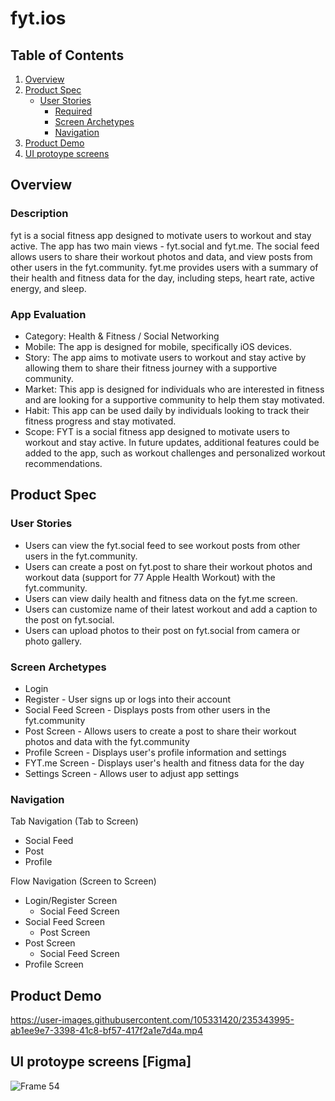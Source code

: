 # fyt.ios

## Table of Contents
1.  [Overview](https://github.com/iamjasonlobo/fyt.ios/main/README.md#Overview)
2.  [Product Spec](https://github.com/iamjasonlobo/fyt.ios/main/README.md#Product-Spec)
    -   [User Stories](https://github.com/iamjasonlobo/fyt.ios/main/README.md#User-Stories)
        -   [Required](https://github.com/iamjasonlobo/fyt.ios/main/README.md#Required)
        -   [Screen Archetypes](https://github.com/iamjasonlobo/fyt.ios/main/README.md#Screen-Archetypes)
        -   [Navigation](https://github.com/iamjasonlobo/fyt.ios/main/README.md#Navigation)
3.  [Product Demo](https://github.com/iamjasonlobo/fyt.ios/main/README.md#Product-Demo)
4.  [UI protoype screens](https://github.com/iamjasonlobo/fyt.ios/main/README.md#UI-protoype-screens)

## Overview

### Description

fyt is a social fitness app designed to motivate users to workout and stay active. The app has two main views - fyt.social and fyt.me. The social feed allows users to share their workout photos and data, and view posts from other users in the fyt.community. fyt.me provides users with a summary of their health and fitness data for the day, including steps, heart rate, active energy, and sleep.

### App Evaluation

-   Category: Health & Fitness / Social Networking
-   Mobile: The app is designed for mobile, specifically iOS devices.
-   Story: The app aims to motivate users to workout and stay active by allowing them to share their fitness journey with a supportive community.
-   Market: This app is designed for individuals who are interested in fitness and are looking for a supportive community to help them stay motivated.
-   Habit: This app can be used daily by individuals looking to track their fitness progress and stay motivated.
-   Scope: FYT is a social fitness app designed to motivate users to workout and stay active. In future updates, additional features could be added to the app, such as workout challenges and personalized workout recommendations.

## Product Spec

### User Stories

-   Users can view the fyt.social feed to see workout posts from other users in the fyt.community.
-   Users can create a post on fyt.post to share their workout photos and workout data (support for 77 Apple Health Workout) with the fyt.community.
-   Users can view daily health and fitness data on the fyt.me screen.
-   Users can customize name of their latest workout and add a caption to the post on fyt.social.
-   Users can upload photos to their post on fyt.social from camera or photo gallery.

### Screen Archetypes

-   Login
-   Register - User signs up or logs into their account
-   Social Feed Screen - Displays posts from other users in the fyt.community
-   Post Screen - Allows users to create a post to share their workout photos and data with the fyt.community
-   Profile Screen - Displays user's profile information and settings
-   FYT.me Screen - Displays user's health and fitness data for the day
-   Settings Screen - Allows user to adjust app settings

### Navigation

Tab Navigation (Tab to Screen)

-   Social Feed
-   Post
-   Profile

Flow Navigation (Screen to Screen)

-   Login/Register Screen
    -   Social Feed Screen
-   Social Feed Screen
    -   Post Screen
-   Post Screen
    -   Social Feed Screen
-   Profile Screen

## Product Demo

https://user-images.githubusercontent.com/105331420/235343995-ab1ee9e7-3398-41c8-bf57-417f2a1e7d4a.mp4



## UI protoype screens [Figma]

![Frame 54](https://user-images.githubusercontent.com/105331420/235343726-b086a321-aa65-4c7e-8eec-3d5323f58d26.png)
